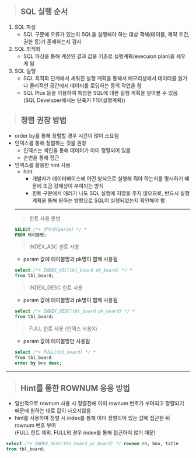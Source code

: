 > ## SQL 실행 순서
1. SQL 파싱
    - SQL 구문에 오류가 있는지 SQL을 실행해야 하는 대상 객체(테이블, 제약 조건, 권한 등)가 존재하는지 검사
2. SQL 최적화
    - SQL 파싱을 통해 계산된 결과 값을 기초로 실행계획(execuion plan)을 세우게 됨
3. SQL 실행
    - SQL 최적화 단계에서 세워진 실행 계획을 통해서 메모리상에서 데이터를 읽거나 물리적인 공간에서 데이터를 로딩하는 등의 작업을 함
    - SQL Plus 등을 이용하여 특정한 SQL에 대한 실행 계획을 알아볼 수 있음<br>
    (SQL Developer에서는 단축키 F10(실행계획))
> ## 정렬 권장 방법
- order by를 통해 정렬할 경우 시간이 많이 소요됨
- 인덱스를 통해 정렬하는 것을 권장
    - 인덱스는 색인을 통해 데이터가 이미 정렬되어 있음
    - 순번을 통해 접근
- 인덱스를 활용한 hint 사용
    - hint
        - 개발자가 데이터베이스에 어떤 방식으로 실행해 줘야 하는지를 명시하기 때문에 조금 강제성이 부여되는 방식
        - 힌트 구문에서 에러가 나도 SQL 실행에 지장을 주지 않으므로, 반드시 실행 계획을 통해 원하는 방향으로 SQL이 실행되었는지 확인해야 함
    -------
    > 힌트 사용 문법
    ```sql
    SELECT /*+ 힌트명(param) */ *
    FROM 테이블명;
    ```
    > INDEX_ASC 힌트 사용
     - param 값에 테이블명과 pk명이 함께 사용됨
    ```sql
    select /*+ INDEX_ASC(tbl_board pk_board) */ *
    from tbl_board;
    ```
    > INDEX_DESC 힌트 사용
     - param 값에 테이블명과 pk명이 함께 사용됨
    ```sql
    select /*+ INDEX_DESC(tbl_board pk_board) */ *
    from tbl_board;
    ```
    > FULL 힌트 사용 (인덱스 사용X)
     - param 값에 테이블명만 사용됨
    ```sql
    select /*+ FULL(tbl_board) */ *
    from tbl_board
    order by bno desc;
    ```
-------
> ## Hint를 통한 ROWNUM 응용 방법
- 일반적으로 rownum 사용 시 정렬전에 이미 rownum 번호가 부여되고 정렬되기 때문에 원하는 대로 값이 나오지않음
- hint를 사용하여 정렬 시 index를 통해 이미 정렬되어 있는 값에 접근한 뒤 rownum 번호 부여<br>
(FULL 힌트 제외. FULL의 경우 index를 통해 접근하지 않기 때문)
```sql
select /*+ INDEX_DESC(tbl_board pk_board) */ rownum rn, bno, title
from tbl_board;
```